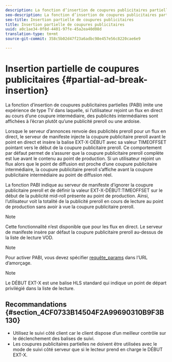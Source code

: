 ```yaml
---
description: La fonction d’insertion de coupures publicitaires partielles (PABI) imite une expérience de type TV dans laquelle, si l’utilisateur rejoint un flux en direct au cours d’une coupure intermédiaire, des publicités intermédiaires sont affichées à l’écran plutôt qu’une publicité preroll ou une ardoise.
seo-description: La fonction d’insertion de coupures publicitaires partielles (PABI) imite une expérience de type TV dans laquelle, si l’utilisateur rejoint un flux en direct au cours d’une coupure intermédiaire, des publicités intermédiaires sont affichées à l’écran plutôt qu’une publicité preroll ou une ardoise.
seo-title: Insertion partielle de coupures publicitaires
title: Insertion partielle de coupures publicitaires
uuid: a0c1ae34-0f8d-4401-97fe-45a2ea40d08d
translation-type: tm+mt
source-git-commit: 358c5b02d47f23a6adbc98e457e56c8220cae6e9

---
```



# Insertion partielle de coupures publicitaires {#partial-ad-break-insertion}

La fonction d’insertion de coupures publicitaires partielles (PABI) imite une expérience de type TV dans laquelle, si l’utilisateur rejoint un flux en direct au cours d’une coupure intermédiaire, des publicités intermédiaires sont affichées à l’écran plutôt qu’une publicité preroll ou une ardoise.

Lorsque le serveur d’annonces renvoie des publicités preroll pour un flux en direct, le serveur de manifeste injecte la coupure publicitaire preroll avant le point en direct et insère la balise EXT-X-DÉBUT avec sa valeur TIMEOFFSET pointant vers le début de la coupure publicitaire preroll. Ce comportement par défaut permet de s’assurer que la coupure publicitaire preroll complète est lue avant le contenu au point de production. Si un utilisateur rejoint un flux alors que le point de diffusion est proche d’une coupure publicitaire intermédiaire, la coupure publicitaire preroll s’affiche avant la coupure publicitaire intermédiaire au point de diffusion réel.

La fonction PABI indique au serveur de manifeste d’ignorer la coupure publicitaire preroll et de définir la valeur EXT-X-DÉBUT:TIMEOFFSET sur le début de la publicité mid-roll présente au point de production. Ainsi, l’utilisateur voit la totalité de la publicité preroll en cours de lecture au point de production sans avoir à vue la coupure publicitaire preroll.

>[!NOTE]
>
>Cette fonctionnalité n’est disponible que pour les flux en direct. Le serveur de manifeste insère par défaut la coupure publicitaire preroll au-dessus de la liste de lecture VOD.

>[!NOTE]
>
>Pour activer PABI, vous devez spécifier [requête_params](../../msapi-topics/ms-getting-started/ms-api-query-params.md) dans l’URL d’amorçage.

>[!NOTE]
>
>Le DÉBUT [](https://tools.ietf.org/html/rfc8216#section-4.3.5.2) EXT-X est une balise HLS standard qui indique un point de départ privilégié dans la liste de lecture.

## Recommandations {#section_4CF0733B14504F2A99690310B9F3B130}

* Utilisez le suivi côté client car le client dispose d’un meilleur contrôle sur le déclenchement des balises de suivi.
* Les coupures publicitaires partielles ne doivent être utilisées avec le mode de suivi côté serveur que si le lecteur prend en charge le DÉBUT EXT-X.